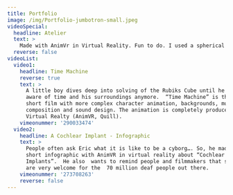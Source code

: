 ```yaml
---
title: Portfolio
image: /img/Portfolio-jumbotron-small.jpeg
videoSpecial:
  headline: Atelier
  text: >
    Made with AnimVr in Virtual Reality. Fun to do. I used a spherical photograph of my room as background and modeled everything onto it. I was scared a couple of times because I saw myself taking a photo behind me....in VR everything is a bit confusing ... I had to project it onto a sphere because of the file size limit of Sketchfab, but still interesting piece even without stereoscopic.
  reverse: false
videoList:
  video1:
    headline: Time Machine
    reverse: true
    text: >
      A little boy dives deep into solving of the Rubiks Cube until he isn't
      aware of time and his surroundings anymore.  “Time Machine” is the first
      short film with more complex character animation, backgrounds, music
      composition and sound design. The animation is completely produced in
      Virtual Realty (AnimVR, Quill).
    vimeonummer: '290033474'
  video2:
    headline: A Cochlear Implant - Infographic
    text: >
      People often ask Eric what it is like to be a cyborg…. So, he made this
      short infographic with AnimVR in virtual reality about “Cochlear
      Implants”.  He also  wants to remind people and filmmakers that subtitles
      are very welcome for the  70 million deaf people out there.
    vimeonummer: '273708263'
    reverse: false
---
```


